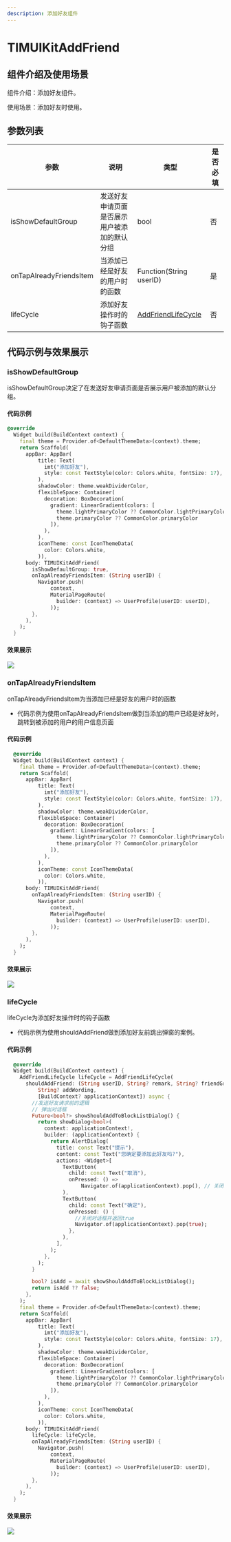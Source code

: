 ```yaml
---
description: 添加好友组件
---
```


# TIMUIKitAddFriend

## 组件介绍及使用场景 <a href="#he-shi-shi-yong" id="he-shi-shi-yong"></a>

组件介绍：添加好友组件。

使用场景：添加好友时使用。

## 参数列表

| 参数                      | 说明                     | 类型                                          | 是否必填 |
| ----------------------- | ---------------------- | ------------------------------------------- | ---- |
| isShowDefaultGroup      | 发送好友申请页面是否展示用户被添加的默认分组 | bool                                        | 否    |
| onTapAlreadyFriendsItem | 当添加已经是好友的用户时的函数        | Function(String userID)                     | 是    |
| lifeCycle               | 添加好友操作时的钩子函数           | [AddFriendLifeCycle](AddFriendLifeCycle.md) | 否    |

## 代码示例与效果展示

### isShowDefaultGroup

isShowDefaultGroup决定了在发送好友申请页面是否展示用户被添加的默认分组。

#### 代码示例

```dart
@override
  Widget build(BuildContext context) {
    final theme = Provider.of<DefaultThemeData>(context).theme;
    return Scaffold(
      appBar: AppBar(
          title: Text(
            imt("添加好友"),
            style: const TextStyle(color: Colors.white, fontSize: 17),
          ),
          shadowColor: theme.weakDividerColor,
          flexibleSpace: Container(
            decoration: BoxDecoration(
              gradient: LinearGradient(colors: [
                theme.lightPrimaryColor ?? CommonColor.lightPrimaryColor,
                theme.primaryColor ?? CommonColor.primaryColor
              ]),
            ),
          ),
          iconTheme: const IconThemeData(
            color: Colors.white,
          )),
      body: TIMUIKitAddFriend(
        isShowDefaultGroup: true,
        onTapAlreadyFriendsItem: (String userID) {
          Navigator.push(
              context,
              MaterialPageRoute(
                builder: (context) => UserProfile(userID: userID),
              ));
        },
      ),
    );
  }
```

#### 效果展示

![](../../.gitbook/assets/TIMUIKitAddFriend-isShowDefaultGroup.png)

### onTapAlreadyFriendsItem

onTapAlreadyFriendsItem为当添加已经是好友的用户时的函数

* 代码示例为使用onTapAlreadyFriendsItem做到当添加的用户已经是好友时，跳转到被添加的用户的用户信息页面

#### 代码示例

```dart
  @override
  Widget build(BuildContext context) {
    final theme = Provider.of<DefaultThemeData>(context).theme;
    return Scaffold(
      appBar: AppBar(
          title: Text(
            imt("添加好友"),
            style: const TextStyle(color: Colors.white, fontSize: 17),
          ),
          shadowColor: theme.weakDividerColor,
          flexibleSpace: Container(
            decoration: BoxDecoration(
              gradient: LinearGradient(colors: [
                theme.lightPrimaryColor ?? CommonColor.lightPrimaryColor,
                theme.primaryColor ?? CommonColor.primaryColor
              ]),
            ),
          ),
          iconTheme: const IconThemeData(
            color: Colors.white,
          )),
      body: TIMUIKitAddFriend(
        onTapAlreadyFriendsItem: (String userID) {
          Navigator.push(
              context,
              MaterialPageRoute(
                builder: (context) => UserProfile(userID: userID),
              ));
        },
      ),
    );
  }
```

#### 效果展示

![](../../.gitbook/assets/TIMUIKitAddFriend-onTapAlreadyFriendsItem.gif)

### lifeCycle

lifeCycle为添加好友操作时的钩子函数

* 代码示例为使用shouldAddFriend做到添加好友前跳出弹窗的案例。

#### 代码示例

```dart
  @override
  Widget build(BuildContext context) {
    AddFriendLifeCycle lifeCycle = AddFriendLifeCycle(
      shouldAddFriend: (String userID, String? remark, String? friendGroup,
          String? addWording,
          [BuildContext? applicationContext]) async {
        //发送好友请求前的逻辑
        // 弹出对话框
        Future<bool?> showShouldAddToBlockListDialog() {
          return showDialog<bool>(
            context: applicationContext!,
            builder: (applicationContext) {
              return AlertDialog(
                title: const Text("提示"),
                content: const Text("您确定要添加此好友吗?"),
                actions: <Widget>[
                  TextButton(
                    child: const Text("取消"),
                    onPressed: () =>
                        Navigator.of(applicationContext).pop(), // 关闭对话框
                  ),
                  TextButton(
                    child: const Text("确定"),
                    onPressed: () {
                      //关闭对话框并返回true
                      Navigator.of(applicationContext).pop(true);
                    },
                  ),
                ],
              );
            },
          );
        }

        bool? isAdd = await showShouldAddToBlockListDialog();
        return isAdd ?? false;
      },
    );
    final theme = Provider.of<DefaultThemeData>(context).theme;
    return Scaffold(
      appBar: AppBar(
          title: Text(
            imt("添加好友"),
            style: const TextStyle(color: Colors.white, fontSize: 17),
          ),
          shadowColor: theme.weakDividerColor,
          flexibleSpace: Container(
            decoration: BoxDecoration(
              gradient: LinearGradient(colors: [
                theme.lightPrimaryColor ?? CommonColor.lightPrimaryColor,
                theme.primaryColor ?? CommonColor.primaryColor
              ]),
            ),
          ),
          iconTheme: const IconThemeData(
            color: Colors.white,
          )),
      body: TIMUIKitAddFriend(
        lifeCycle: lifeCycle,
        onTapAlreadyFriendsItem: (String userID) {
          Navigator.push(
              context,
              MaterialPageRoute(
                builder: (context) => UserProfile(userID: userID),
              ));
        },
      ),
    );
  }
```

#### 效果展示

![](../../.gitbook/assets/TIMUIKitAddFriend-lifeCircle.gif)
